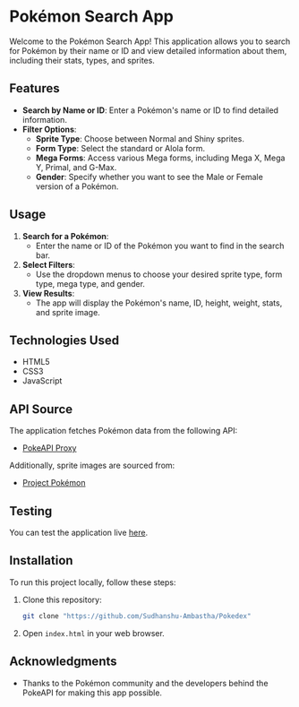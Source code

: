 # Pokémon Search App

Welcome to the Pokémon Search App! This application allows you to search for Pokémon by their name or ID and view detailed information about them, including their stats, types, and sprites.

## Features

- **Search by Name or ID**: Enter a Pokémon's name or ID to find detailed information.
- **Filter Options**:
  - **Sprite Type**: Choose between Normal and Shiny sprites.
  - **Form Type**: Select the standard or Alola form.
  - **Mega Forms**: Access various Mega forms, including Mega X, Mega Y, Primal, and G-Max.
  - **Gender**: Specify whether you want to see the Male or Female version of a Pokémon.

## Usage

1. **Search for a Pokémon**: 
   - Enter the name or ID of the Pokémon you want to find in the search bar.
2. **Select Filters**: 
   - Use the dropdown menus to choose your desired sprite type, form type, mega type, and gender.
3. **View Results**: 
   - The app will display the Pokémon's name, ID, height, weight, stats, and sprite image.

## Technologies Used

- HTML5
- CSS3
- JavaScript

## API Source

The application fetches Pokémon data from the following API:
- [PokeAPI Proxy](https://pokeapi-proxy.freecodecamp.rocks/api/pokemon/)

Additionally, sprite images are sourced from:
- [Project Pokémon](https://projectpokemon.org/home/docs/spriteindex_148/3d-models-generation-1-pok%C3%A9mon-r90/)

## Testing

You can test the application live [here](https://onecompiler.com/html/42swhnzxd).

## Installation

To run this project locally, follow these steps:

1. Clone this repository:
   ```bash
   git clone "https://github.com/Sudhanshu-Ambastha/Pokedex"
   ```
2. Open `index.html` in your web browser.   


## Acknowledgments

- Thanks to the Pokémon community and the developers behind the PokeAPI for making this app possible.